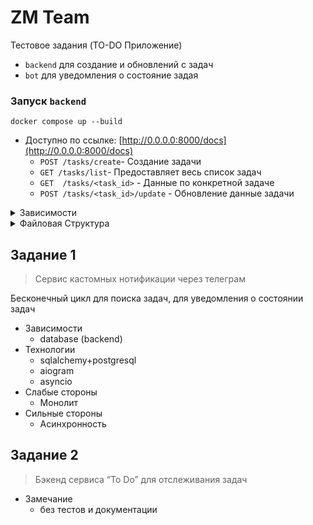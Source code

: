 # ZM Team

Тестовое задания (TO-DO Приложение)
- `backend` для создание и обновлений с задач
- `bot` для уведомления о состояние задая

### Запуск `backend`
```commandline
docker compose up --build
```
- Доступно по ссылке: [http://0.0.0.0:8000/docs](http://0.0.0.0:8000/docs)
  - `POST /tasks/create`- Создание задачи
  - `GET /tasks/list`- Предоставляет весь список задач
  - `GET  /tasks/<task_id>` - Данные по конкретной задаче
  - `POST /tasks/<task_id>/update` - Обновление данные задачи

<details>
<summary>Зависимости</summary>
<pre>
docker --version        # Docker version 27.2.1, build 9e34c9b
poetry -V               # Poetry (version 1.8.3)
poetry run python -V    # Python 3.11.6
</pre>
</details>

<details>
<summary>Файловая Структура</summary>
<pre>
tree -a -I "__pycache__|__init__.py|.idea"
.
├── backend
│   ├── Dockerfile
│   ├── .env
│   ├── main.py
│   ├── poetry.lock
│   ├── pyproject.toml
│   └── src
│       ├── core
│       │   ├── config.py
│       │   └── dependencies.py
│       ├── endpoints
│       │   ├── main.py
│       │   └── tasks
│       │       ├── crud.py
│       │       ├── models.py
│       │       ├── router.py
│       │       └── schemas.py
│       ├── main.py
│       └── sql
│           └── db.py
├── bot
├── database
│   └── .env
├── docker-compose.yml
└── README.md
</pre>
</details>

## Задание 1
> Сервис кастомных нотификации через телеграм

Бесконечный цикл для поиска задач, для уведомления о состоянии задач

- Зависимости
  - database (backend)
- Технологии
  - sqlalchemy+postgresql
  - aiogram
  - asyncio
- Слабые стороны
  - Монолит
- Сильные стороны
  - Асинхронность

## Задание 2
> Бэкенд сервиса “To Do” для отслеживания задач

- Замечание
    - без тестов и документации